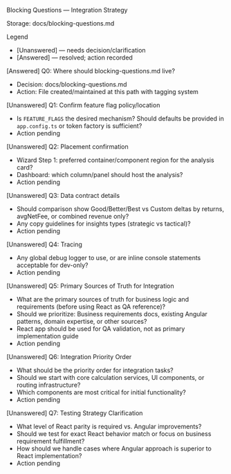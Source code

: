Blocking Questions — Integration Strategy

Storage: docs/blocking-questions.md

Legend

- [Unanswered] — needs decision/clarification
- [Answered] — resolved; action recorded

[Answered] Q0: Where should blocking-questions.md live?

- Decision: docs/blocking-questions.md
- Action: File created/maintained at this path with tagging system

[Unanswered] Q1: Confirm feature flag policy/location

- Is `FEATURE_FLAGS` the desired mechanism? Should defaults be provided in `app.config.ts` or token factory is sufficient?
- Action pending

[Unanswered] Q2: Placement confirmation

- Wizard Step 1: preferred container/component region for the analysis card?
- Dashboard: which column/panel should host the analysis?
- Action pending

[Unanswered] Q3: Data contract details

- Should comparison show Good/Better/Best vs Custom deltas by returns, avgNetFee, or combined revenue only?
- Any copy guidelines for insights types (strategic vs tactical)?
- Action pending

[Unanswered] Q4: Tracing

- Any global debug logger to use, or are inline console statements acceptable for dev-only?
- Action pending

[Unanswered] Q5: Primary Sources of Truth for Integration

- What are the primary sources of truth for business logic and requirements (before using React as QA reference)?
- Should we prioritize: Business requirements docs, existing Angular patterns, domain expertise, or other sources?
- React app should be used for QA validation, not as primary implementation guide
- Action pending

[Unanswered] Q6: Integration Priority Order

- What should be the priority order for integration tasks?
- Should we start with core calculation services, UI components, or routing infrastructure?
- Which components are most critical for initial functionality?
- Action pending

[Unanswered] Q7: Testing Strategy Clarification

- What level of React parity is required vs. Angular improvements?
- Should we test for exact React behavior match or focus on business requirement fulfillment?
- How should we handle cases where Angular approach is superior to React implementation?
- Action pending